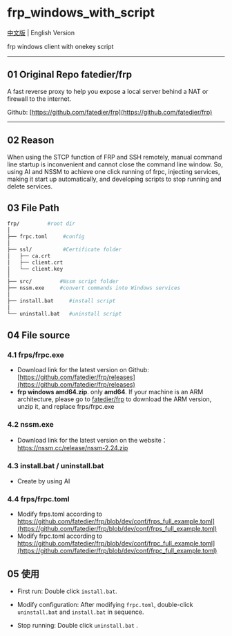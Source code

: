 # frp_windows_with_script

 [中文版](https://github.com/Vekixx/frp_windows_with_script/blob/main/README.md) | English Version

frp windows client with onekey script

---
## 01 Original Repo fatedier/frp
A fast reverse proxy to help you expose a local server behind a NAT or firewall to the internet. 

Github: [https://github.com/fatedier/frp](https://github.com/fatedier/frp)

---
## 02 Reason

When using the STCP function of FRP and SSH remotely, manual command line startup is inconvenient and cannot close the command line window. So, using AI and NSSM to achieve one click running of frpc, injecting services, making it start up automatically, and developing scripts to stop running and delete services.

## 03 File Path

```bash
frp/         #root dir          
│
├── frpc.toml     #config
│
├── ssl/          #Certificate folder
│   ├── ca.crt
│   ├── client.crt
│   └── client.key
│
├── src/         #Nssm script folder
├── nssm.exe     #convert commands into Windows services
│ 
├── install.bat     #install script
│
└── uninstall.bat   #uninstall script
```

## 04 File source

### 4.1 frps/frpc.exe

- Download link for the latest version on Github: [https://github.com/fatedier/frp/releases](https://github.com/fatedier/frp/releases)  
- **frp windows amd64.zip**. only **amd64**.  If your machine is an ARM architecture, please go to [fatedier/frp](https://github.com/fatedier/frp/releases) to download the ARM version, unzip it, and replace frps/frpc.exe

### 4.2 nssm.exe

- Download link for the latest version on the website：https://nssm.cc/release/nssm-2.24.zip

### 4.3 install.bat / uninstall.bat

- Create by using AI

### 4.4 frps/frpc.toml

- Modify frps.toml according to https://github.com/fatedier/frp/blob/dev/conf/frps_full_example.toml](https://github.com/fatedier/frp/blob/dev/conf/frps_full_example.toml)
- Modify frpc.toml according to https://github.com/fatedier/frp/blob/dev/conf/frpc_full_example.toml](https://github.com/fatedier/frp/blob/dev/conf/frpc_full_example.toml)


## 05 使用

- First run: Double click `install.bat`.

- Modify configuration: After modifying `frpc.toml`, double-click `uninstall.bat` and `install.bat` in sequence.
- Stop running: Double click `uninstall.bat` .

